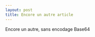 ```yaml
---
layout: post
title: Encore un autre article
---
```


Encore un autre, sans encodage Base64
        
